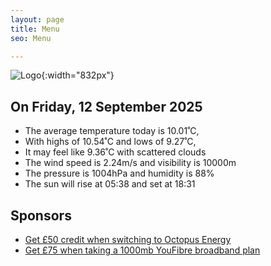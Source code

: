 ```yaml
---
layout: page
title: Menu
seo: Menu

---
```


![Logo](/images/logo.jpg){:width="832px"}

<!-- weather_marker starts -->
## On Friday, 12 September 2025

- The average temperature today is 10.01˚C,
- With highs of 10.54˚C and lows of 9.27˚C,
- It may feel like 9.36˚C with scattered clouds
- The wind speed is 2.24m/s and visibility is 10000m
- The pressure is 1004hPa and humidity is 88%
- The sun will rise at 05:38 and set at 18:31

<!-- weather_marker ends -->

## Sponsors

- [Get £50 credit when switching to Octopus Energy](https://bit.ly/3oD1nnS)
- [Get £75 when taking a 1000mb YouFibre broadband plan](https://aklam.io/91zWhU?)
